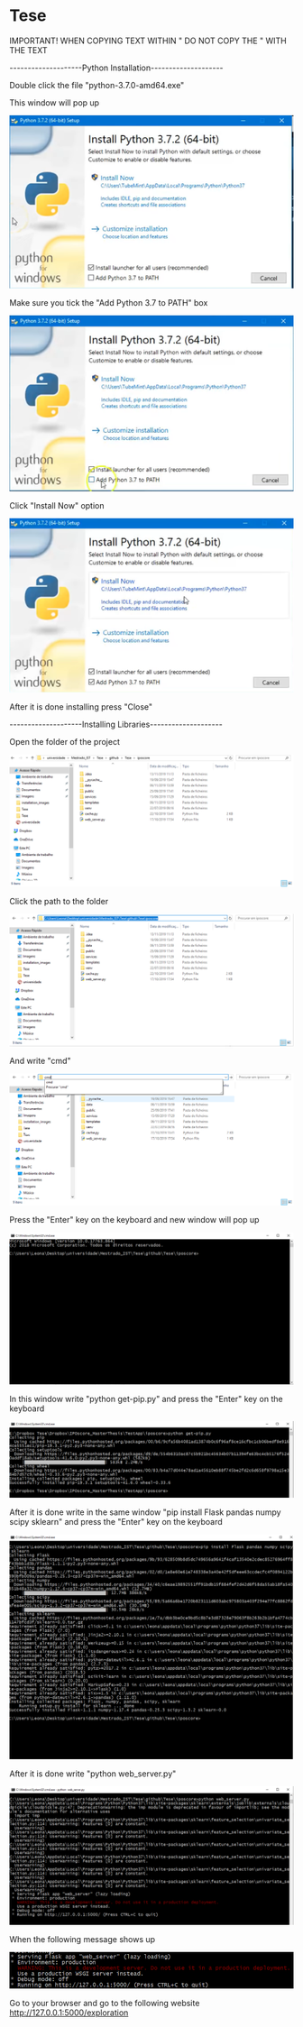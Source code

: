 # Tese

IMPORTANT! WHEN COPYING TEXT WITHIN " DO NOT COPY THE " WITH THE TEXT

--------------------Python Installation--------------------


Double click the file "python-3.7.0-amd64.exe"

This window will pop up

![Alt text](installation_images/python0.PNG?raw=true "Step 1")

Make sure you tick the "Add Python 3.7 to PATH" box

![Alt text](installation_images/python1.PNG?raw=true "Step 2")

Click "Install Now" option

![Alt text](installation_images/python2.PNG?raw=true "Step 3")

After it is done installing press "Close"

--------------------Installing Libraries--------------------

Open the folder of the project

![Alt text](installation_images/folder1.PNG?raw=true "Step 3")

Click the path to the folder

![Alt text](installation_images/folder2.png?raw=true "Step 3")

And write "cmd"

![Alt text](installation_images/folder3.png?raw=true "Step 3")

Press the "Enter" key on the keyboard and new window will pop up

![Alt text](installation_images/cmd1.PNG?raw=true "Step 3")

In this window write "python get-pip.py" and press the "Enter" key on the keyboard

![Alt text](installation_images/cmd4.PNG?raw=true "Step 3")

After it is done write in the same window "pip install Flask pandas numpy scipy sklearn" and press the "Enter" key on the keyboard

![Alt text](installation_images/cm2.PNG?raw=true "Step 3")

After it is done write "python web_server.py"

![Alt text](installation_images/cmd3.PNG?raw=true "Step 3")

When the following message shows up

![Alt text](installation_images/cmd5.PNG?raw=true "Step 3")

Go to your browser and go to the following website http://127.0.0.1:5000/exploration
